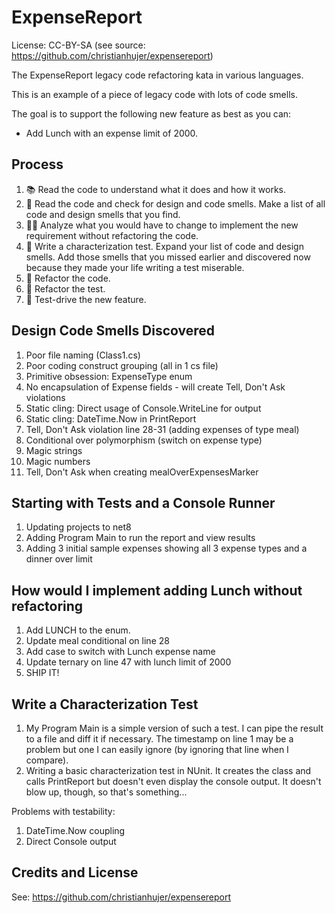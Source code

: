 # ExpenseReport

License: CC-BY-SA (see source: https://github.com/christianhujer/expensereport)

The ExpenseReport legacy code refactoring kata in various languages.

This is an example of a piece of legacy code with lots of code smells.

The goal is to support the following new feature as best as you can:
* Add Lunch with an expense limit of 2000.

## Process

1. 📚 Read the code to understand what it does and how it works.
2. 🦨 Read the code and check for design and code smells. Make a list of all code and design smells that you find.
3. 🧑‍🔬 Analyze what you would have to change to implement the new requirement without refactoring the code.
4. 🧪 Write a characterization test. Expand your list of code and design smells. Add those smells that you missed earlier and discovered now because they made your life writing a test miserable.
5. 🔧 Refactor the code.
6. 🔧 Refactor the test.
7. 👼 Test-drive the new feature.

## Design Code Smells Discovered

1. Poor file naming (Class1.cs)
2. Poor coding construct grouping (all in 1 cs file)
3. Primitive obsession: ExpenseType enum
4. No encapsulation of Expense fields - will create Tell, Don't Ask violations
5. Static cling: Direct usage of Console.WriteLine for output
6. Static cling: DateTime.Now in PrintReport
7. Tell, Don't Ask violation line 28-31 (adding expenses of type meal)
8. Conditional over polymorphism (switch on expense type)
9. Magic strings
10. Magic numbers
11. Tell, Don't Ask when creating mealOverExpensesMarker

## Starting with Tests and a Console Runner

1. Updating projects to net8
2. Adding Program Main to run the report and view results
3. Adding 3 initial sample expenses showing all 3 expense types and a dinner over limit

## How would I implement adding Lunch without refactoring

1. Add LUNCH to the enum.
2. Update meal conditional on line 28
3. Add case to switch with Lunch expense name
4. Update ternary on line 47 with lunch limit of 2000
5. SHIP IT!

## Write a Characterization Test

1. My Program Main is a simple version of such a test. I can pipe the result to a file and diff it if necessary. The timestamp on line 1 may be a problem but one I can easily ignore (by ignoring that line when I compare).
2. Writing a basic characterization test in NUnit. It creates the class and calls PrintReport but doesn't even display the console output. It doesn't blow up, though, so that's something...

Problems with testability:

1. DateTime.Now coupling
2. Direct Console output

## Credits and License

See: https://github.com/christianhujer/expensereport

